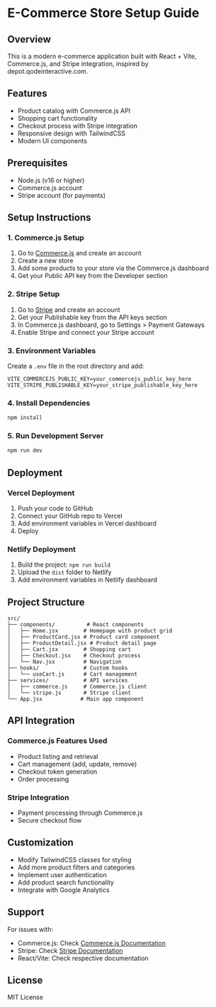 # E-Commerce Store Setup Guide

## Overview
This is a modern e-commerce application built with React + Vite, Commerce.js, and Stripe integration, inspired by depot.qodeinteractive.com.

## Features
- Product catalog with Commerce.js API
- Shopping cart functionality
- Checkout process with Stripe integration
- Responsive design with TailwindCSS
- Modern UI components

## Prerequisites
- Node.js (v16 or higher)
- Commerce.js account
- Stripe account (for payments)

## Setup Instructions

### 1. Commerce.js Setup
1. Go to [Commerce.js](https://commercejs.com/) and create an account
2. Create a new store
3. Add some products to your store via the Commerce.js dashboard
4. Get your Public API key from the Developer section

### 2. Stripe Setup
1. Go to [Stripe](https://stripe.com/) and create an account
2. Get your Publishable key from the API keys section
3. In Commerce.js dashboard, go to Settings > Payment Gateways
4. Enable Stripe and connect your Stripe account

### 3. Environment Variables
Create a `.env` file in the root directory and add:

```env
VITE_COMMERCEJS_PUBLIC_KEY=your_commercejs_public_key_here
VITE_STRIPE_PUBLISHABLE_KEY=your_stripe_publishable_key_here
```

### 4. Install Dependencies
```bash
npm install
```

### 5. Run Development Server
```bash
npm run dev
```

## Deployment

### Vercel Deployment
1. Push your code to GitHub
2. Connect your GitHub repo to Vercel
3. Add environment variables in Vercel dashboard
4. Deploy

### Netlify Deployment
1. Build the project: `npm run build`
2. Upload the `dist` folder to Netlify
3. Add environment variables in Netlify dashboard

## Project Structure
```
src/
├── components/          # React components
│   ├── Home.jsx        # Homepage with product grid
│   ├── ProductCard.jsx # Product card component
│   ├── ProductDetail.jsx # Product detail page
│   ├── Cart.jsx        # Shopping cart
│   ├── Checkout.jsx    # Checkout process
│   └── Nav.jsx         # Navigation
├── hooks/              # Custom hooks
│   └── useCart.js      # Cart management
├── services/           # API services
│   ├── commerce.js     # Commerce.js client
│   └── stripe.js       # Stripe client
└── App.jsx            # Main app component
```

## API Integration

### Commerce.js Features Used
- Product listing and retrieval
- Cart management (add, update, remove)
- Checkout token generation
- Order processing

### Stripe Integration
- Payment processing through Commerce.js
- Secure checkout flow

## Customization
- Modify TailwindCSS classes for styling
- Add more product filters and categories
- Implement user authentication
- Add product search functionality
- Integrate with Google Analytics

## Support
For issues with:
- Commerce.js: Check [Commerce.js Documentation](https://commercejs.com/docs/)
- Stripe: Check [Stripe Documentation](https://stripe.com/docs)
- React/Vite: Check respective documentation

## License
MIT License